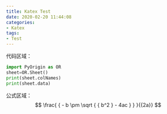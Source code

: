 ```yaml
---
title: Katex Test
date: 2020-02-20 11:44:08
categories: 
- Katex 
tags: 
- Test 
---
```


代码区域：

```python
import PyOrigin as OR
sheet=OR.Sheet()
print(sheet.colNames)
print(sheet.data)
```

公式区域：
$$
\frac{ { - b \pm \sqrt { { b^2 } - 4ac } } }{{2a}}
$$
